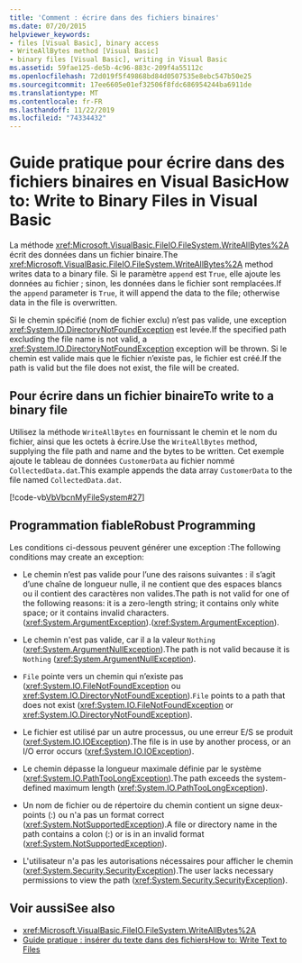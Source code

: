 ```yaml
---
title: 'Comment : écrire dans des fichiers binaires'
ms.date: 07/20/2015
helpviewer_keywords:
- files [Visual Basic], binary access
- WriteAllBytes method [Visual Basic]
- binary files [Visual Basic], writing in Visual Basic
ms.assetid: 59fae125-de5b-4c96-883c-209f4a55112c
ms.openlocfilehash: 72d019f5f49868bd84d0507535e8ebc547b50e25
ms.sourcegitcommit: 17ee6605e01ef32506f8fdc686954244ba6911de
ms.translationtype: MT
ms.contentlocale: fr-FR
ms.lasthandoff: 11/22/2019
ms.locfileid: "74334432"
---
```

# <a name="how-to-write-to-binary-files-in-visual-basic"></a><span data-ttu-id="b99bf-102">Guide pratique pour écrire dans des fichiers binaires en Visual Basic</span><span class="sxs-lookup"><span data-stu-id="b99bf-102">How to: Write to Binary Files in Visual Basic</span></span>

<span data-ttu-id="b99bf-103">La méthode <xref:Microsoft.VisualBasic.FileIO.FileSystem.WriteAllBytes%2A> écrit des données dans un fichier binaire.</span><span class="sxs-lookup"><span data-stu-id="b99bf-103">The <xref:Microsoft.VisualBasic.FileIO.FileSystem.WriteAllBytes%2A> method writes data to a binary file.</span></span> <span data-ttu-id="b99bf-104">Si le paramètre `append` est `True`, elle ajoute les données au fichier ; sinon, les données dans le fichier sont remplacées.</span><span class="sxs-lookup"><span data-stu-id="b99bf-104">If the `append` parameter is `True`, it will append the data to the file; otherwise data in the file is overwritten.</span></span>

<span data-ttu-id="b99bf-105">Si le chemin spécifié (nom de fichier exclu) n’est pas valide, une exception <xref:System.IO.DirectoryNotFoundException> est levée.</span><span class="sxs-lookup"><span data-stu-id="b99bf-105">If the specified path excluding the file name is not valid, a <xref:System.IO.DirectoryNotFoundException> exception will be thrown.</span></span> <span data-ttu-id="b99bf-106">Si le chemin est valide mais que le fichier n’existe pas, le fichier est créé.</span><span class="sxs-lookup"><span data-stu-id="b99bf-106">If the path is valid but the file does not exist, the file will be created.</span></span>

## <a name="to-write-to-a-binary-file"></a><span data-ttu-id="b99bf-107">Pour écrire dans un fichier binaire</span><span class="sxs-lookup"><span data-stu-id="b99bf-107">To write to a binary file</span></span>

<span data-ttu-id="b99bf-108">Utilisez la méthode `WriteAllBytes` en fournissant le chemin et le nom du fichier, ainsi que les octets à écrire.</span><span class="sxs-lookup"><span data-stu-id="b99bf-108">Use the `WriteAllBytes` method, supplying the file path and name and the bytes to be written.</span></span> <span data-ttu-id="b99bf-109">Cet exemple ajoute le tableau de données `CustomerData` au fichier nommé `CollectedData.dat`.</span><span class="sxs-lookup"><span data-stu-id="b99bf-109">This example appends the data array `CustomerData` to the file named `CollectedData.dat`.</span></span>

[!code-vb[VbVbcnMyFileSystem#27](~/samples/snippets/visualbasic/VS_Snippets_VBCSharp/VbVbcnMyFileSystem/VB/Class1.vb#27)]

## <a name="robust-programming"></a><span data-ttu-id="b99bf-110">Programmation fiable</span><span class="sxs-lookup"><span data-stu-id="b99bf-110">Robust Programming</span></span>

<span data-ttu-id="b99bf-111">Les conditions ci-dessous peuvent générer une exception :</span><span class="sxs-lookup"><span data-stu-id="b99bf-111">The following conditions may create an exception:</span></span>

- <span data-ttu-id="b99bf-112">Le chemin n’est pas valide pour l’une des raisons suivantes : il s’agit d’une chaîne de longueur nulle, il ne contient que des espaces blancs ou il contient des caractères non valides.</span><span class="sxs-lookup"><span data-stu-id="b99bf-112">The path is not valid for one of the following reasons: it is a zero-length string; it contains only white space; or it contains invalid characters.</span></span> <span data-ttu-id="b99bf-113">(<xref:System.ArgumentException>).</span><span class="sxs-lookup"><span data-stu-id="b99bf-113">(<xref:System.ArgumentException>).</span></span>

- <span data-ttu-id="b99bf-114">Le chemin n'est pas valide, car il a la valeur `Nothing` (<xref:System.ArgumentNullException>).</span><span class="sxs-lookup"><span data-stu-id="b99bf-114">The path is not valid because it is `Nothing` (<xref:System.ArgumentNullException>).</span></span>

- <span data-ttu-id="b99bf-115">`File` pointe vers un chemin qui n’existe pas (<xref:System.IO.FileNotFoundException> ou <xref:System.IO.DirectoryNotFoundException>).</span><span class="sxs-lookup"><span data-stu-id="b99bf-115">`File` points to a path that does not exist (<xref:System.IO.FileNotFoundException> or <xref:System.IO.DirectoryNotFoundException>).</span></span>

- <span data-ttu-id="b99bf-116">Le fichier est utilisé par un autre processus, ou une erreur E/S se produit (<xref:System.IO.IOException>).</span><span class="sxs-lookup"><span data-stu-id="b99bf-116">The file is in use by another process, or an I/O error occurs (<xref:System.IO.IOException>).</span></span>

- <span data-ttu-id="b99bf-117">Le chemin dépasse la longueur maximale définie par le système (<xref:System.IO.PathTooLongException>).</span><span class="sxs-lookup"><span data-stu-id="b99bf-117">The path exceeds the system-defined maximum length (<xref:System.IO.PathTooLongException>).</span></span>

- <span data-ttu-id="b99bf-118">Un nom de fichier ou de répertoire du chemin contient un signe deux-points (:) ou n'a pas un format correct (<xref:System.NotSupportedException>).</span><span class="sxs-lookup"><span data-stu-id="b99bf-118">A file or directory name in the path contains a colon (:) or is in an invalid format (<xref:System.NotSupportedException>).</span></span>

- <span data-ttu-id="b99bf-119">L'utilisateur n'a pas les autorisations nécessaires pour afficher le chemin (<xref:System.Security.SecurityException>).</span><span class="sxs-lookup"><span data-stu-id="b99bf-119">The user lacks necessary permissions to view the path (<xref:System.Security.SecurityException>).</span></span>

## <a name="see-also"></a><span data-ttu-id="b99bf-120">Voir aussi</span><span class="sxs-lookup"><span data-stu-id="b99bf-120">See also</span></span>

- <xref:Microsoft.VisualBasic.FileIO.FileSystem.WriteAllBytes%2A>
- [<span data-ttu-id="b99bf-121">Guide pratique : insérer du texte dans des fichiers</span><span class="sxs-lookup"><span data-stu-id="b99bf-121">How to: Write Text to Files</span></span>](../../../../visual-basic/developing-apps/programming/drives-directories-files/how-to-write-text-to-files.md)
